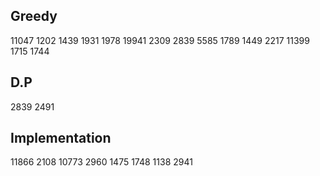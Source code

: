 ## Greedy
11047 1202 1439 1931 1978 19941 2309 2839 5585 1789 1449 2217 11399 1715 1744

## D.P
2839 2491

## Implementation
11866 2108 10773 2960 1475 1748 1138 2941